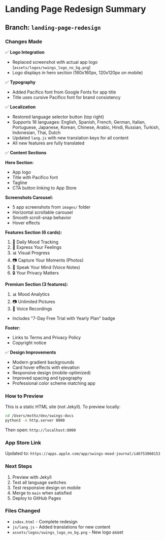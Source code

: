 # Landing Page Redesign Summary

## Branch: `landing-page-redesign`

### Changes Made

✅ **Logo Integration**
- Replaced screenshot with actual app logo (`assets/logos/swings_logo_no_bg.png`)
- Logo displays in hero section (160x160px, 120x120px on mobile)

✅ **Typography**
- Added Pacifico font from Google Fonts for app title
- Title uses cursive Pacifico font for brand consistency

✅ **Localization**
- Restored language selector button (top right)
- Supports 16 languages: English, Spanish, French, German, Italian, Portuguese, Japanese, Korean, Chinese, Arabic, Hindi, Russian, Turkish, Indonesian, Thai, Dutch
- Updated `lang.js` with new translation keys for all content
- All new features are fully translated

✅ **Content Sections**

**Hero Section:**
- App logo
- Title with Pacifico font
- Tagline
- CTA button linking to App Store

**Screenshots Carousel:**
- 5 app screenshots from `images/` folder
- Horizontal scrollable carousel
- Smooth scroll-snap behavior
- Hover effects

**Features Section (6 cards):**
1. 📅 Daily Mood Tracking
2. 📝 Express Your Feelings
3. 📊 Visual Progress
4. 📷 Capture Your Moments (Photos)
5. 🎤 Speak Your Mind (Voice Notes)
6. 🔒 Your Privacy Matters

**Premium Section (3 features):**
1. 📊 Mood Analytics
2. 📷 Unlimited Pictures
3. 🎤 Voice Recordings
- Includes "7-Day Free Trial with Yearly Plan" badge

**Footer:**
- Links to Terms and Privacy Policy
- Copyright notice

✅ **Design Improvements**
- Modern gradient backgrounds
- Card hover effects with elevation
- Responsive design (mobile-optimized)
- Improved spacing and typography
- Professional color scheme matching app

### How to Preview

This is a static HTML site (not Jekyll). To preview locally:

```bash
cd /Users/mxthz/dev/swings-docs
python3 -m http.server 8000
```

Then open: `http://localhost:8000`

### App Store Link
Updated to: `https://apps.apple.com/app/swings-mood-journal/id6753060153`

### Next Steps
1. Preview with Jekyll
2. Test all language switches
3. Test responsive design on mobile
4. Merge to `main` when satisfied
5. Deploy to GitHub Pages

### Files Changed
- `index.html` - Complete redesign
- `js/lang.js` - Added translations for new content
- `assets/logos/swings_logo_no_bg.png` - New logo asset
